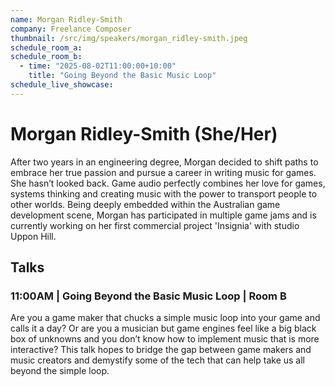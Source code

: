 ```yaml
---
name: Morgan Ridley-Smith
company: Freelance Composer
thumbnail: /src/img/speakers/morgan_ridley-smith.jpeg
schedule_room_a:
schedule_room_b:
  - time: "2025-08-02T11:00:00+10:00"
    title: "Going Beyond the Basic Music Loop"
schedule_live_showcase:
---
```


# Morgan Ridley-Smith (She/Her)

After two years in an engineering degree, Morgan decided to shift paths to embrace her true passion and pursue a career in writing music for games. She hasn’t looked back. Game audio perfectly combines her love for games, systems thinking and creating music with the power to transport people to other worlds. Being deeply embedded within the Australian game development scene, Morgan has participated in multiple game jams and is currently working on her first commercial project 'Insignia' with studio Uppon Hill.

## Talks

### 11:00AM | Going Beyond the Basic Music Loop | Room B

Are you a game maker that chucks a simple music loop into your game and calls it a day? Or are you a musician but game engines feel like a big black box of unknowns and you don’t know how to implement music that is more interactive? This talk hopes to bridge the gap between game makers and music creators and demystify some of the tech that can help take us all beyond the simple loop.
